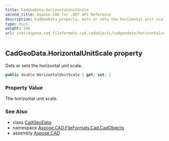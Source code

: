 ```yaml
---
title: CadGeoData.HorizontalUnitScale
second_title: Aspose.CAD for .NET API Reference
description: CadGeoData property. Gets or sets the horizontal unit scale
type: docs
weight: 150
url: /net/aspose.cad.fileformats.cad.cadobjects/cadgeodata/horizontalunitscale/
---
```

## CadGeoData.HorizontalUnitScale property

Gets or sets the horizontal unit scale.

```csharp
public double HorizontalUnitScale { get; set; }
```

### Property Value

The horizontal unit scale.

### See Also

* class [CadGeoData](../)
* namespace [Aspose.CAD.FileFormats.Cad.CadObjects](../../cadgeodata/)
* assembly [Aspose.CAD](../../../)


